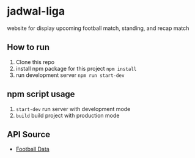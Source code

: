 # jadwal-liga

website for display upcoming football match, standing, and recap match

## How to run

1. Clone this repo
2. install npm package for this project `npm install`
3. run development server `npm run start-dev`

## npm script usage

1. `start-dev` run server with development mode
2. `build` build project with production mode

## API Source

- [Football Data](https://api.football-data.org/v2/)
